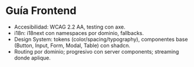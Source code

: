 # Guía Frontend

- Accesibilidad: WCAG 2.2 AA, testing con axe.
- i18n: i18next con namespaces por dominio, fallbacks.
- Design System: tokens (color/spacing/typography), componentes base (Button, Input, Form, Modal, Table) con shadcn.
- Routing por dominio; progresivo con server components; streaming donde aplique.
